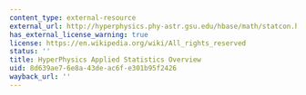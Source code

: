 ```yaml
---
content_type: external-resource
external_url: http://hyperphysics.phy-astr.gsu.edu/hbase/math/statcon.html#c1
has_external_license_warning: true
license: https://en.wikipedia.org/wiki/All_rights_reserved
status: ''
title: HyperPhysics Applied Statistics Overview
uid: 8d639ae7-6e8a-43de-ac6f-e301b95f2426
wayback_url: ''
---
```

